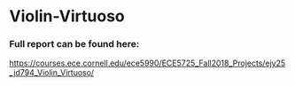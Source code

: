 # Violin-Virtuoso

### Full report can be found here:

https://courses.ece.cornell.edu/ece5990/ECE5725_Fall2018_Projects/ejy25_jd794_Violin_Virtuoso/
